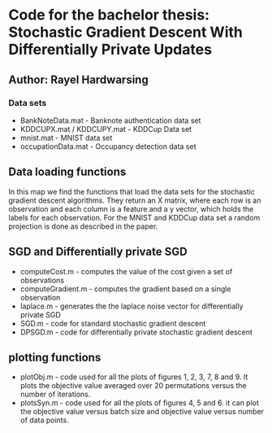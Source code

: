 # Code for the bachelor thesis: Stochastic Gradient Descent With Differentially Private Updates

## Author: Rayel Hardwarsing

### Data sets
* BankNoteData.mat - Banknote authentication data set
* KDDCUPX.mat / KDDCUPY.mat - KDDCup Data set
* mnist.mat - MNIST data set
* occupationData.mat - Occupancy detection data set

## Data loading functions

In this map we find the functions that load the data sets for the stochastic gradient descent algorithms. They return an X matrix, where each row is an observation and each column is a feature and a y vector, which holds the labels for each observation. For the MNIST and KDDCup data set a random projection is done as described in the paper.

## SGD and Differentially private SGD
* computeCost.m - computes the value of the cost given a set of observations
* computeGradient.m - computes the gradient based on a single observation
* laplace.m - generates the the laplace noise vector for differentially private SGD
* SGD.m - code for standard stochastic gradient descent
* DPSGD.m - code for differentially private stochastic gradient descent

## plotting functions
* plotObj.m - code used for all the plots of figures 1, 2, 3, 7, 8 and 9. It plots the objective value averaged over 20 permutations versus the number of iterations.
* plotsSyn.m - code used for all the plots of figures 4, 5 and 6. it can plot the  objective value versus batch size and objective value versus number of data points.
